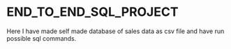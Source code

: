 # END_TO_END_SQL_PROJECT
Here I have made self made database of sales data as csv file and  have run possible sql commands.
